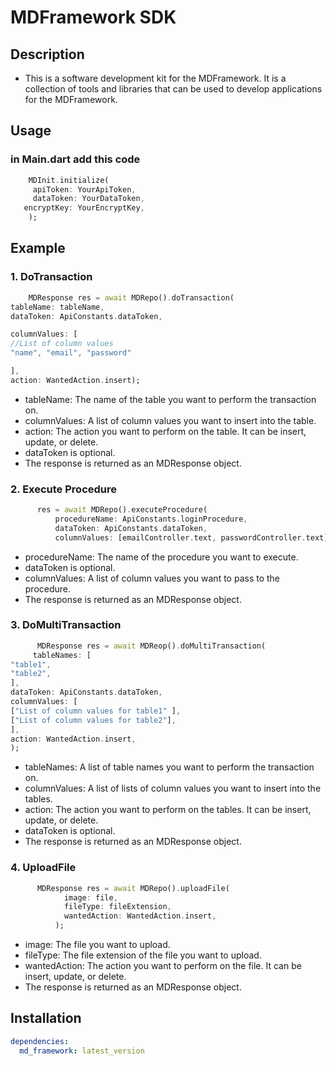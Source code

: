    
  # MDFramework SDK 
  ## Description
  -  This is a software development kit for the MDFramework. It is a collection of tools and libraries that can be used to develop applications for the MDFramework.
  ## Usage 
### in Main.dart add this code
<?code-excerpt "readme_excerpts.dart (Example)"?>
   ```dart
       MDInit.initialize(
        apiToken: YourApiToken,
        dataToken: YourDataToken,
      encryptKey: YourEncryptKey,
       );
```



## Example 


### 1. DoTransaction

```dart
    MDResponse res = await MDRepo().doTransaction(
tableName: tableName,
dataToken: ApiConstants.dataToken,

columnValues: [
//List of column values
"name", "email", "password"

],
action: WantedAction.insert);
  ```
- tableName: The name of the table you want to perform the transaction on.
- columnValues: A list of column values you want to insert into the table.
- action: The action you want to perform on the table. It can be insert, update, or delete.
- dataToken is optional.
- The response is returned as an MDResponse object.


### 2. Execute Procedure


```dart
      res = await MDRepo().executeProcedure(
          procedureName: ApiConstants.loginProcedure,
          dataToken: ApiConstants.dataToken,
          columnValues: [emailController.text, passwordController.text]);
  ```
- procedureName: The name of the procedure you want to execute.
- dataToken is optional.
- columnValues: A list of column values you want to pass to the procedure.
- The response is returned as an MDResponse object.

### 3. DoMultiTransaction

```dart
      MDResponse res = await MDReop().doMultiTransaction(
     tableNames: [
"table1",
"table2",
],
dataToken: ApiConstants.dataToken,
columnValues: [
["List of column values for table1" ],
["List of column values for table2"],
],
action: WantedAction.insert,
);
  ```
- tableNames: A list of table names you want to perform the transaction on.
- columnValues: A list of lists of column values you want to insert into the tables.
- action: The action you want to perform on the tables. It can be insert, update, or delete.
- dataToken is optional.
- The response is returned as an MDResponse object.

### 4. UploadFile

```dart
      MDResponse res = await MDRepo().uploadFile(
            image: file,
            fileType: fileExtension,
            wantedAction: WantedAction.insert,
          );
  ```
- image: The file you want to upload.
- fileType: The file extension of the file you want to upload.
- wantedAction: The action you want to perform on the file. It can be insert, update, or delete.
- The response is returned as an MDResponse object.
## Installation
```yaml
dependencies:
  md_framework: latest_version
```

 